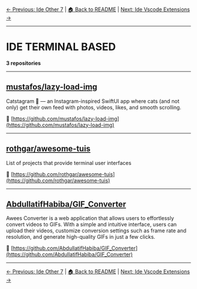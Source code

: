 [← Previous: Ide Other 7](ide-other-7.txt) | [🏠 Back to README](../README.md) | [Next: Ide Vscode Extensions →](ide-vscode-extensions.txt)

---

# IDE TERMINAL BASED

**3 repositories**

---

## [mustafos/lazy-load-img](https://github.com/mustafos/lazy-load-img)

Catstagram 🐾 — an Instagram-inspired SwiftUI app where cats (and not only) get their own feed with photos, videos, likes, and smooth scrolling.

🔗 [https://github.com/mustafos/lazy-load-img](https://github.com/mustafos/lazy-load-img)

---

## [rothgar/awesome-tuis](https://github.com/rothgar/awesome-tuis)

List of projects that provide terminal user interfaces

🔗 [https://github.com/rothgar/awesome-tuis](https://github.com/rothgar/awesome-tuis)

---

## [AbdullatifHabiba/GIF_Converter](https://github.com/AbdullatifHabiba/GIF_Converter)

Awees Converter is a web application that allows users to effortlessly convert videos to GIFs. With a simple and intuitive interface, users can upload their videos, customize conversion settings such as frame rate and resolution, and generate high-quality GIFs in just a few clicks.

🔗 [https://github.com/AbdullatifHabiba/GIF_Converter](https://github.com/AbdullatifHabiba/GIF_Converter)

---


[← Previous: Ide Other 7](ide-other-7.txt) | [🏠 Back to README](../README.md) | [Next: Ide Vscode Extensions →](ide-vscode-extensions.txt)
